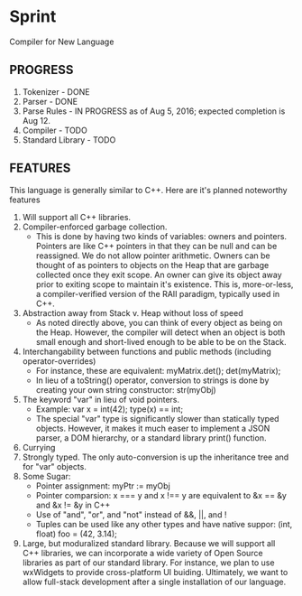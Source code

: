 # Sprint
Compiler for New Language

## PROGRESS
1. Tokenizer        - DONE
2. Parser           - DONE
3. Parse Rules      - IN PROGRESS as of Aug 5, 2016; expected completion is Aug 12.
4. Compiler         - TODO
5. Standard Library - TODO

## FEATURES
This language is generally similar to C++. Here are it's planned noteworthy features

1. Will support all C++ libraries.
2. Compiler-enforced garbage collection.
    - This is done by having two kinds of variables: owners and pointers. Pointers are like C++ pointers in that they can be null and can be reassigned. We do not allow pointer arithmetic. Owners can be thought of as pointers to objects on the Heap that are garbage collected once they exit scope. An owner can give its object away prior to exiting scope to maintain it's existence. This is, more-or-less, a compiler-verified version of the RAII paradigm, typically used in C++.
3. Abstraction away from Stack v. Heap without loss of speed
    - As noted directly above, you can think of every object as being on the Heap. However, the compiler will detect when an object is both small enough and short-lived enough to be able to be on the Stack.
4. Interchangability between functions and public methods (including operator-overrides)
    - For instance, these are equivalent: myMatrix.det(); det(myMatrix);
    - In lieu of a toString() operator, conversion to strings is done by creating your own string constructor: str(myObj)
5. The keyword "var" in lieu of void pointers.
    - Example: var x = int(42); type(x) == int;
    - The special "var" type is significantly slower than statically typed objects. However, it makes it much easer to implement a JSON parser, a DOM hierarchy, or a standard library print() function.
6. Currying
7. Strongly typed. The only auto-conversion is up the inheritance tree and for "var" objects.
8. Some Sugar:
    - Pointer assignment: myPtr := myObj
    - Pointer comparsion: x === y and x !== y are equivalent to &x == &y and &x != &y in C++
    - Use of "and", "or", and "not" instead of &&, ||, and !
    - Tuples can be used like any other types and have native suppor: (int, float) foo = (42, 3.14);
9. Large, but moduralized standard library. Because we will support all C++ libraries, we can incorporate a wide variety of Open Source libraries as part of our standard library. For instance, we plan to use wxWidgets to provide cross-platform UI buiding. Ultimately, we want to allow full-stack development after a single installation of our language.
